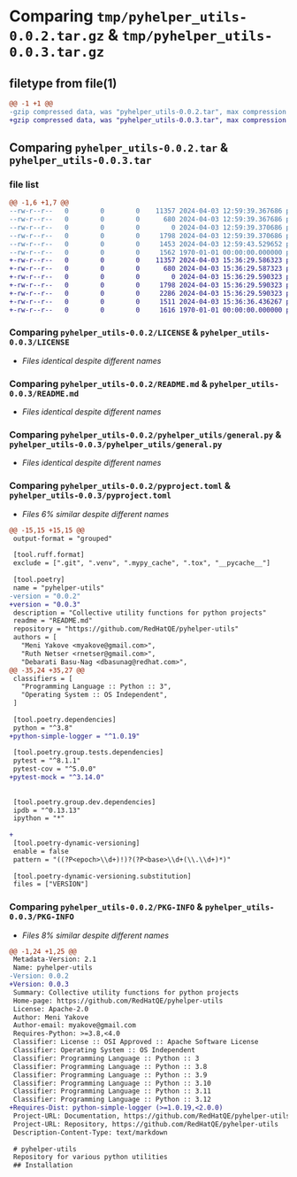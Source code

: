 # Comparing `tmp/pyhelper_utils-0.0.2.tar.gz` & `tmp/pyhelper_utils-0.0.3.tar.gz`

## filetype from file(1)

```diff
@@ -1 +1 @@
-gzip compressed data, was "pyhelper_utils-0.0.2.tar", max compression
+gzip compressed data, was "pyhelper_utils-0.0.3.tar", max compression
```

## Comparing `pyhelper_utils-0.0.2.tar` & `pyhelper_utils-0.0.3.tar`

### file list

```diff
@@ -1,6 +1,7 @@
--rw-r--r--   0        0        0    11357 2024-04-03 12:59:39.367686 pyhelper_utils-0.0.2/LICENSE
--rw-r--r--   0        0        0      680 2024-04-03 12:59:39.367686 pyhelper_utils-0.0.2/README.md
--rw-r--r--   0        0        0        0 2024-04-03 12:59:39.370686 pyhelper_utils-0.0.2/pyhelper_utils/__init__.py
--rw-r--r--   0        0        0     1798 2024-04-03 12:59:39.370686 pyhelper_utils-0.0.2/pyhelper_utils/general.py
--rw-r--r--   0        0        0     1453 2024-04-03 12:59:43.529652 pyhelper_utils-0.0.2/pyproject.toml
--rw-r--r--   0        0        0     1562 1970-01-01 00:00:00.000000 pyhelper_utils-0.0.2/PKG-INFO
+-rw-r--r--   0        0        0    11357 2024-04-03 15:36:29.586323 pyhelper_utils-0.0.3/LICENSE
+-rw-r--r--   0        0        0      680 2024-04-03 15:36:29.587323 pyhelper_utils-0.0.3/README.md
+-rw-r--r--   0        0        0        0 2024-04-03 15:36:29.590323 pyhelper_utils-0.0.3/pyhelper_utils/__init__.py
+-rw-r--r--   0        0        0     1798 2024-04-03 15:36:29.590323 pyhelper_utils-0.0.3/pyhelper_utils/general.py
+-rw-r--r--   0        0        0     2286 2024-04-03 15:36:29.590323 pyhelper_utils-0.0.3/pyhelper_utils/shell.py
+-rw-r--r--   0        0        0     1511 2024-04-03 15:36:36.436267 pyhelper_utils-0.0.3/pyproject.toml
+-rw-r--r--   0        0        0     1616 1970-01-01 00:00:00.000000 pyhelper_utils-0.0.3/PKG-INFO
```

### Comparing `pyhelper_utils-0.0.2/LICENSE` & `pyhelper_utils-0.0.3/LICENSE`

 * *Files identical despite different names*

### Comparing `pyhelper_utils-0.0.2/README.md` & `pyhelper_utils-0.0.3/README.md`

 * *Files identical despite different names*

### Comparing `pyhelper_utils-0.0.2/pyhelper_utils/general.py` & `pyhelper_utils-0.0.3/pyhelper_utils/general.py`

 * *Files identical despite different names*

### Comparing `pyhelper_utils-0.0.2/pyproject.toml` & `pyhelper_utils-0.0.3/pyproject.toml`

 * *Files 6% similar despite different names*

```diff
@@ -15,15 +15,15 @@
 output-format = "grouped"
 
 [tool.ruff.format]
 exclude = [".git", ".venv", ".mypy_cache", ".tox", "__pycache__"]
 
 [tool.poetry]
 name = "pyhelper-utils"
-version = "0.0.2"
+version = "0.0.3"
 description = "Collective utility functions for python projects"
 readme = "README.md"
 repository = "https://github.com/RedHatQE/pyhelper-utils"
 authors = [
   "Meni Yakove <myakove@gmail.com>",
   "Ruth Netser <rnetser@gmail.com>",
   "Debarati Basu-Nag <dbasunag@redhat.com>",
@@ -35,24 +35,27 @@
 classifiers = [
   "Programming Language :: Python :: 3",
   "Operating System :: OS Independent",
 ]
 
 [tool.poetry.dependencies]
 python = "^3.8"
+python-simple-logger = "^1.0.19"
 
 [tool.poetry.group.tests.dependencies]
 pytest = "^8.1.1"
 pytest-cov = "^5.0.0"
+pytest-mock = "^3.14.0"
 
 
 [tool.poetry.group.dev.dependencies]
 ipdb = "^0.13.13"
 ipython = "*"
 
+
 [tool.poetry-dynamic-versioning]
 enable = false
 pattern = "((?P<epoch>\\d+)!)?(?P<base>\\d+(\\.\\d+)*)"
 
 [tool.poetry-dynamic-versioning.substitution]
 files = ["VERSION"]
```

### Comparing `pyhelper_utils-0.0.2/PKG-INFO` & `pyhelper_utils-0.0.3/PKG-INFO`

 * *Files 8% similar despite different names*

```diff
@@ -1,24 +1,25 @@
 Metadata-Version: 2.1
 Name: pyhelper-utils
-Version: 0.0.2
+Version: 0.0.3
 Summary: Collective utility functions for python projects
 Home-page: https://github.com/RedHatQE/pyhelper-utils
 License: Apache-2.0
 Author: Meni Yakove
 Author-email: myakove@gmail.com
 Requires-Python: >=3.8,<4.0
 Classifier: License :: OSI Approved :: Apache Software License
 Classifier: Operating System :: OS Independent
 Classifier: Programming Language :: Python :: 3
 Classifier: Programming Language :: Python :: 3.8
 Classifier: Programming Language :: Python :: 3.9
 Classifier: Programming Language :: Python :: 3.10
 Classifier: Programming Language :: Python :: 3.11
 Classifier: Programming Language :: Python :: 3.12
+Requires-Dist: python-simple-logger (>=1.0.19,<2.0.0)
 Project-URL: Documentation, https://github.com/RedHatQE/pyhelper-utils/blob/main/README.md
 Project-URL: Repository, https://github.com/RedHatQE/pyhelper-utils
 Description-Content-Type: text/markdown
 
 # pyhelper-utils
 Repository for various python utilities
 ## Installation
```

